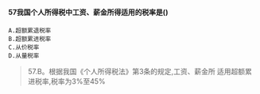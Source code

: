 
#### 57我国个人所得税中工资、薪金所得适用的税率是()
    A.超额累退税率
    B.超额累进税率
    C.从价税率
    D.从量税率
>   57.B。根据我国《个人所得税法》第3条的规定,工资、薪金所
    适用超额累进税率,税率为3%至45%













